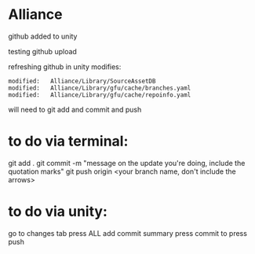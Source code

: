 # Alliance


github added to unity

testing github upload


refreshing github in unity modifies:


	modified:   Alliance/Library/SourceAssetDB
	modified:   Alliance/Library/gfu/cache/branches.yaml
	modified:   Alliance/Library/gfu/cache/repoinfo.yaml	

will need to git add and commit and push


# to do via terminal:
git add .
git commit -m "message on the update you're doing, include the quotation marks"
git push origin <your branch name, don't include the arrows>

# to do via unity:
go to changes tab
press ALL
add commit summary
press commit to
press push




